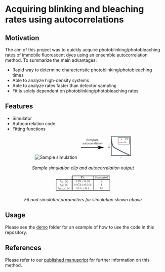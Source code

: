 # Acquiring blinking and bleaching rates using autocorrelations

## Motivation

The aim of this project was to quickly acquire photoblinking/photobleaching rates of immobile fluorescent dyes using an ensemble autocorrelation method. To summarize the main advantages: 

  * Rapid way to determine characteristic photoblinking/photobleaching times
  * Able to analyze high-density systems
  * Able to analyze rates faster than detector sampling
  * Fit is solely dependent on photoblinking/photobleaching rates
  
## Features

  * Simulator
  * Autocorrelation code
  * Fitting functions
  
<p align="center">

 <img src="media/simulation.gif" alt="Sample simulation" width="15%">
 &nbsp;
 <img src="media/rarr.svg" width="15%">
 &nbsp;
 <img src="media/plot.svg" width="15%">
 </br></br>
 <i> Sample simulation clip and autocorrelation output </i>
 </br></br>
 <img src="media/fit.svg" width="35%">
 </br></br>
 <i> Fit and simulated parameters for simulation shown above</i>
</p>

## Usage

Please see the [demo](demo) folder for an example of how to use the code in this repository.

## References

Please refer to our [published manuscript](https://doi.org/10.1021/acsnano.9b06033) for further information on this method.
